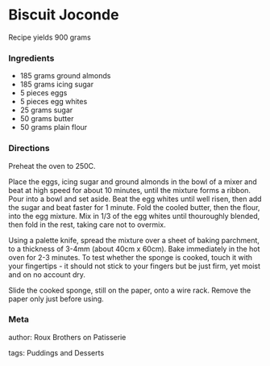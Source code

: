 # Biscuit Joconde

Recipe yields 900 grams 

### Ingredients
 * 185 grams ground almonds
 * 185 grams icing sugar
 * 5 pieces eggs
 * 5 pieces egg whites
 * 25 grams sugar
 * 50 grams butter
 * 50 grams plain flour

### Directions

Preheat the oven to 250C.

Place the eggs, icing sugar and ground almonds in the bowl of a mixer and beat at high speed for about 10 minutes, until the mixture forms a ribbon.  Pour into a bowl and set aside.  Beat the egg whites until well risen, then add the sugar and beat faster for 1 minute.  Fold the cooled butter, then the flour, into the egg mixture.  Mix in 1/3 of the egg whites until thouroughly blended, then fold in the rest, taking care not to overmix.

Using a palette knife, spread the mixture over a sheet of baking parchment, to a thickness of 3-4mm (about 40cm x 60cm).  Bake immediately in the hot oven for 2-3 minutes.  To test whether the sponge is cooked, touch it with your fingertips - it should not stick to your fingers but be just firm, yet moist and on no account dry.

Slide the cooked sponge, still on the paper, onto a wire rack.  Remove the paper only just before using.


### Meta
author: Roux Brothers on Patisserie

tags: Puddings and Desserts

